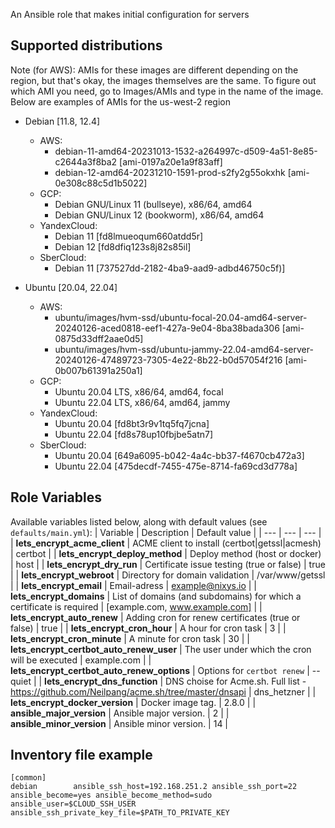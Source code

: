 An Ansible role that makes initial configuration for servers

## Supported distributions

Note (for AWS): AMIs for these images are different depending on the region, but that's okay, the images themselves are the same. To figure out which AMI you need, go to Images/AMIs and type in the name of the image. Below are examples of AMIs for the us-west-2 region

* Debian [11.8, 12.4]
  * AWS:
    - debian-11-amd64-20231013-1532-a264997c-d509-4a51-8e85-c2644a3f8ba2 [ami-0197a20e1a9f83aff]
    - debian-12-amd64-20231210-1591-prod-s2fy2g55okxhk [ami-0e308c88c5d1b5022]
  * GCP:
    - Debian GNU/Linux 11 (bullseye), x86/64, amd64
    - Debian GNU/Linux 12 (bookworm), x86/64, amd64
  * YandexCloud:
    - Debian 11 [fd8lmueoqum660atdd5r]
    - Debian 12 [fd8dfiq123s8j82s85il]
  * SberCloud:
    - Debian 11 [737527dd-2182-4ba9-aad9-adbd46750c5f)]

* Ubuntu [20.04, 22.04]
  * AWS:
    - ubuntu/images/hvm-ssd/ubuntu-focal-20.04-amd64-server-20240126-aced0818-eef1-427a-9e04-8ba38bada306 [ami-0875d33dff2aae0d5]
    - ubuntu/images/hvm-ssd/ubuntu-jammy-22.04-amd64-server-20240126-47489723-7305-4e22-8b22-b0d57054f216 [ami-0b007b61391a250a1]
  * GCP:
    - Ubuntu 20.04 LTS, x86/64, amd64, focal
    - Ubuntu 22.04 LTS, x86/64, amd64, jammy
  * YandexCloud:
    - Ubuntu 20.04 [fd8bt3r9v1tq5fq7jcna]
    - Ubuntu 22.04 [fd8s78up10fbjbe5atn7]
  * SberCloud:
    - Ubuntu 20.04 [649a6095-b042-4a4c-bb37-f4670cb472a3]
    - Ubuntu 22.04 [475decdf-7455-475e-8714-fa69cd3d778a]

## Role Variables

Available variables listed below, along with default values (see `defaults/main.yml`):
| Variable | Description | Default value |
| ---      | ---      | ---      |
| **lets_encrypt_acme_client** | ACME client to install (certbot|getssl|acmesh) | certbot |
| **lets_encrypt_deploy_method** | Deploy method (host or docker) | host |
| **lets_encrypt_dry_run** | Certificate issue testing (true or false) | true |
| **lets_encrypt_webroot** | Directory for domain validation | /var/www/getssl |
| **lets_encrypt_email** | Email-adress | example@nixys.io |
| **lets_encrypt_domains** | List of domains (and subdomains) for which a certificate is required | [example.com, www.example.com] |
| **lets_encrypt_auto_renew** | Adding cron for renew certificates (true or false) | true |
| **lets_encrypt_cron_hour** | A hour for cron task | 3 |
| **lets_encrypt_cron_minute** | A minute for cron task | 30 |
| **lets_encrypt_certbot_auto_renew_user** | The user under which the cron will be executed  | example.com |
| **lets_encrypt_certbot_auto_renew_options** | Options for `certbot renew` | --quiet |
| **lets_encrypt_dns_function** | DNS choise for Acme.sh. Full list - https://github.com/Neilpang/acme.sh/tree/master/dnsapi | dns_hetzner |
| **lets_encrypt_docker_version** | Docker image tag. | 2.8.0 |
| **ansible_major_version** | Ansible major version. | 2 |
| **ansible_minor_version** | Ansible minor version. | 14 |

## Inventory file example

```
[common]
debian        ansible_ssh_host=192.168.251.2 ansible_ssh_port=22 ansible_become=yes ansible_become_method=sudo ansible_user=$CLOUD_SSH_USER ansible_ssh_private_key_file=$PATH_TO_PRIVATE_KEY
```